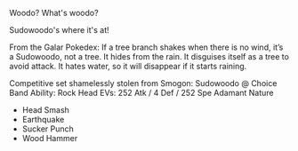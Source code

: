 Woodo? What's woodo?

Sudowoodo's where it's at!

From the Galar Pokedex:
If a tree branch shakes when there is no wind, it’s a Sudowoodo, not a tree. It hides from the rain.
It disguises itself as a tree to avoid attack. It hates water, so it will disappear if it starts raining.

Competitive set shamelessly stolen from Smogon:
Sudowoodo @ Choice Band
Ability: Rock Head
EVs: 252 Atk / 4 Def / 252 Spe
Adamant Nature
- Head Smash
- Earthquake
- Sucker Punch
- Wood Hammer
